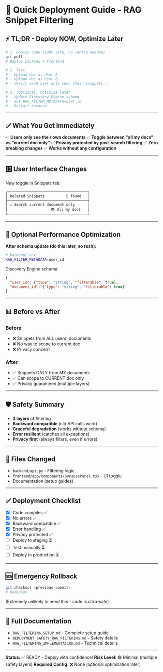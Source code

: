 # 🚀 Quick Deployment Guide - RAG Snippet Filtering

## ⚡ TL;DR - Deploy NOW, Optimize Later

```bash
# 1. Deploy code (100% safe, no config needed)
git pull
# Deploy backend + frontend

# 2. Test
# - Upload doc as User A
# - Upload doc as User B  
# - Verify each user only sees their snippets ✅

# 3. (Optional) Optimize later
# - Update Discovery Engine schema
# - Set RAG_FILTER_METADATA=user_id
# - Restart backend
```

---

## ✅ What You Get Immediately

✅ **Users only see their own documents**
✅ **Toggle between "all my docs" vs "current doc only"**
✅ **Privacy protected by post-search filtering**
✅ **Zero breaking changes**
✅ **Works without any configuration**

---

## 🎛️ User Interface Changes

New toggle in Snippets tab:
```
┌─────────────────────────────────────┐
│ Related Snippets          5 found   │
├─────────────────────────────────────┤
│ ☐ Search current document only      │
│                    📚 All my docs   │
└─────────────────────────────────────┘
```

---

## 🔧 Optional Performance Optimization

**After schema update (do this later, no rush):**

```bash
# backend/.env
RAG_FILTER_METADATA=user_id
```

Discovery Engine schema:
```json
{
  "user_id": {"type": "string", "filterable": true},
  "document_id": {"type": "string", "filterable": true}
}
```

---

## 📊 Before vs After

### Before
- ❌ Snippets from ALL users' documents
- ❌ No way to scope to current doc
- ❌ Privacy concern

### After  
- ✅ Snippets ONLY from MY documents
- ✅ Can scope to CURRENT doc only
- ✅ Privacy guaranteed (multiple layers)

---

## 🛡️ Safety Summary

- **3 layers** of filtering
- **Backward compatible** (old API calls work)
- **Graceful degradation** (works without schema)
- **Error resilient** (catches all exceptions)
- **Privacy first** (always filters, even if errors)

---

## 📝 Files Changed

- `backend/api.py` - Filtering logic
- `frontend/app/components/SynapsePanel.tsx` - UI toggle
- Documentation (setup guides)

---

## ✅ Deployment Checklist

- [x] Code compiles ✅
- [x] No errors ✅
- [x] Backward compatible ✅
- [x] Error handling ✅
- [x] Privacy protected ✅
- [ ] Deploy to staging ⏳
- [ ] Test manually ⏳
- [ ] Deploy to production ⏳

---

## 🆘 Emergency Rollback

```bash
git checkout <previous-commit>
# Redeploy
```

(Extremely unlikely to need this - code is ultra-safe)

---

## 📖 Full Documentation

- `RAG_FILTERING_SETUP.md` - Complete setup guide
- `DEPLOYMENT_SAFETY_RAG_FILTERING.md` - Safety details
- `RAG_FILTERING_IMPLEMENTATION.md` - Technical details

---

**Status:** ✅ READY - Deploy with confidence!
**Risk Level:** 🟢 Minimal (multiple safety layers)
**Required Config:** ❌ None (optional optimization later)
